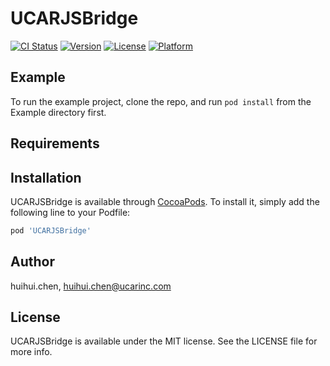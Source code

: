 # UCARJSBridge

[![CI Status](https://img.shields.io/travis/huihui.chen/UCARJSBridge.svg?style=flat)](https://travis-ci.org/huihui.chen/UCARJSBridge)
[![Version](https://img.shields.io/cocoapods/v/UCARJSBridge.svg?style=flat)](https://cocoapods.org/pods/UCARJSBridge)
[![License](https://img.shields.io/cocoapods/l/UCARJSBridge.svg?style=flat)](https://cocoapods.org/pods/UCARJSBridge)
[![Platform](https://img.shields.io/cocoapods/p/UCARJSBridge.svg?style=flat)](https://cocoapods.org/pods/UCARJSBridge)

## Example

To run the example project, clone the repo, and run `pod install` from the Example directory first.

## Requirements

## Installation

UCARJSBridge is available through [CocoaPods](https://cocoapods.org). To install
it, simply add the following line to your Podfile:

```ruby
pod 'UCARJSBridge'
```

## Author

huihui.chen, huihui.chen@ucarinc.com

## License

UCARJSBridge is available under the MIT license. See the LICENSE file for more info.
